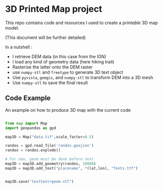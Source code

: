 # 3D Printed Map project

This repo contains code and resources I used to create a _printable_ 3D map model.

(This document will be further detailed)

In a nutshell :

- I retrieve DEM data (in this case from the IGN)
- I load any kind of geometry data (here hiking trail)
- Rasterise the latter onto the DEM raster
- use `numpy-stl` and `freetype` to generate 3D text object
- Use `pyvista`, `gemgis`, and `numpy-stl` to transform DEM into a 3D mesh
- Use `numpy-stl` to save the final result

## Code Example

An example on how to produce 3D map with the current code

```python

from map import Map
import geopandas as gpd

map3D = Map("data.tif",scale_factor=0.5)

randos = gpd.read_file('randos.geojson')
randos = randos.explode()

# For now, geom must be done before text
map3D = map3D.add_geometry(randos, 10000)
map3D = map3D.add_text("placename", *(lat,lon), "fonts.ttf")


map3D.save("testtext+geom.stl")
```
